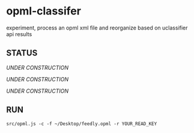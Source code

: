 # opml-classifer
experiment, process an opml xml file and reorganize based on uclassifier api results

## STATUS

*UNDER CONSTRUCTION*

*UNDER CONSTRUCTION*

*UNDER CONSTRUCTION*

## RUN
```
src/opml.js -c -f ~/Desktop/feedly.opml -r YOUR_READ_KEY 
```

